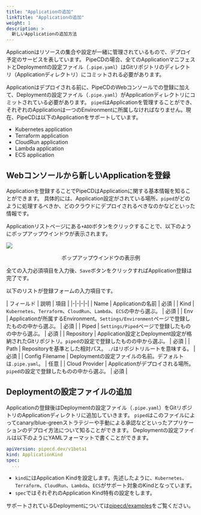 ```yaml
---
title: "Applicationの追加"
linkTitle: "Applicationの追加"
weight: 1
description: >
  新しいApplicationの追加方法
---
```


Applicationはリソースの集合や設定が一緒に管理されているもので、デプロイ予定のサービスを表しています。
PipeCDの場合、全てのApplicationマニフェストとDeploymentの設定ファイル（`.pipe.yaml`）はGitリポジトリのディレクトリ（Applicationディレクトリ）にコミットされる必要があります。

Applicationはデプロイされる前に、PipeCDのWebコンソールでの登録に加えて、Deploymentの設定ファイル（`.pipe.yaml`）がApplicationディレクトリにコミットされている必要があります。
`piped`はApplicationを管理することができ、それぞれのApplicationは一つのEnvironmentに所属しなければなりません。現在、PipeCDは以下のApplicationをサポートしています。

- Kubernetes application
- Terraform application
- CloudRun application
- Lambda application
- ECS application

## Webコンソールから新しいApplicationを登録

Applicationを登録することでPipeCDはApplicationに関する基本情報を知ることができます。
具体的には、Application設定がされている場所、`piped`がどのように処理するべきか、どのクラウドにデプロイされるべきなのかなどといった情報です。

Applicationリストページにある`+ADD`ボタンをクリックすることで、以下のようにポップアップウインドウが表示されます。

![](/images/registering-an-application.png)
<p style="text-align: center;">
ポップアップウインドウの表示例
</p>

全ての入力必須項目を入力後、`Save`ボタンをクリックすればApplication登録は完了です。

以下のリストが登録フォームの入力項目です。

| フィールド | 説明 | 項目 |
|-|-|-|-|
| Name | Applicationの名前 | 必須 |
| Kind | `Kubernetes`、`Terraform`、`CloudRun`、`Lambda`、`ECS`の中から選ぶ。 | 必須 |
| Env | Applicationが所属するEnvironment。`Settings/Environment`ページで登録したものの中から選ぶ。 | 必須 |
| Piped | `Settings/Piped`ページで登録したものの中から選ぶ。 | 必須 |
| Repository | Application設定とDeployment設定が格納されたGitリポジトリ。`piped`の設定で登録したものの中から選ぶ。 | 必須 |
| Path | Repositoryを基準とした相対パス。 `./`はリポジトリルートを意味する。 | 必須 |
| Config Filename | Deploymentの設定ファイルの名前。デフォルトは`.pipe.yaml`。 | 任意 |
| Cloud Provider | Applicationがデプロイされる場所。`piped`の設定で登録したものの中から選ぶ。 | 必須 |

## Deploymentの設定ファイルの追加

Applicationの登録後はDeploymentの設定ファイル（`.pipe.yaml`）をGitリポジトリのApplicationディレクトリに追加していきます。
`piped`はこのファイルによってcanary/blue-greenストラテジーや手動による承認などといったアプリケーションのデプロイ方法について知ることができます。
Deploymentの設定ファイルは以下のようにYAMLフォーマットで書くことができます。

``` yaml
apiVersion: pipecd.dev/v1beta1
kind: ApplicationKind
spec:
  ...
```

- `kind`にはApplication Kindを設定します。先述したように、`Kubernetes`、`Terraform`、`CloudRun`、`Lambda`、`ECS`がサポート対象のKindとなっています。
- `spec`ではそれぞれのApplication Kind特有の設定をします。

サポートされているDeploymentについては[pipecd/examples](https://pipecd.dev/docs/user-guide/examples/)をご覧ください。
